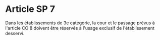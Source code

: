 # Article SP 7

Dans les établissements de 3e catégorie, la cour et le passage prévus à l'article CO 8 doivent être réservés à l'usage exclusif de l'établissement desservi.
